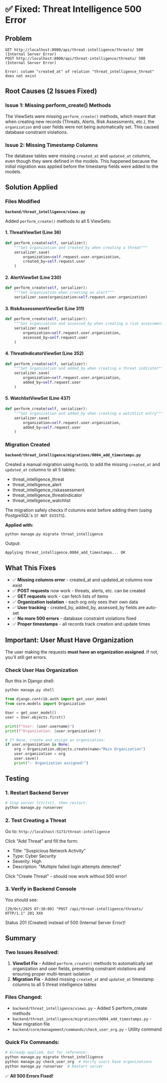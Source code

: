 # ✅ Fixed: Threat Intelligence 500 Error

## Problem
```
GET http://localhost:8000/api/threat-intelligence/threats/ 500 (Internal Server Error)
POST http://localhost:8000/api/threat-intelligence/threats/ 500 (Internal Server Error)

Error: column "created_at" of relation "threat_intelligence_threat" does not exist
```

## Root Causes (2 Issues Fixed)

### Issue 1: Missing perform_create() Methods
The ViewSets were missing `perform_create()` methods, which meant that when creating new records (Threats, Alerts, Risk Assessments, etc.), the `organization` and user fields were not being automatically set. This caused database constraint violations.

### Issue 2: Missing Timestamp Columns
The database tables were missing `created_at` and `updated_at` columns, even though they were defined in the models. This happened because the initial migration was applied before the timestamp fields were added to the models.

## Solution Applied

### Files Modified
**`backend/threat_intelligence/views.py`**

Added `perform_create()` methods to all 5 ViewSets:

#### 1. ThreatViewSet (Line 36)
```python
def perform_create(self, serializer):
    """Set organization and created_by when creating a threat"""
    serializer.save(
        organization=self.request.user.organization,
        created_by=self.request.user
    )
```

#### 2. AlertViewSet (Line 230)
```python
def perform_create(self, serializer):
    """Set organization when creating an alert"""
    serializer.save(organization=self.request.user.organization)
```

#### 3. RiskAssessmentViewSet (Line 311)
```python
def perform_create(self, serializer):
    """Set organization and assessed_by when creating a risk assessment"""
    serializer.save(
        organization=self.request.user.organization,
        assessed_by=self.request.user
    )
```

#### 4. ThreatIndicatorViewSet (Line 352)
```python
def perform_create(self, serializer):
    """Set organization and added_by when creating a threat indicator"""
    serializer.save(
        organization=self.request.user.organization,
        added_by=self.request.user
    )
```

#### 5. WatchlistViewSet (Line 437)
```python
def perform_create(self, serializer):
    """Set organization and added_by when creating a watchlist entry"""
    serializer.save(
        organization=self.request.user.organization,
        added_by=self.request.user
    )
```

### Migration Created
**`backend/threat_intelligence/migrations/0004_add_timestamps.py`**

Created a manual migration using `RunSQL` to add the missing `created_at` and `updated_at` columns to all 5 tables:
- threat_intelligence_threat
- threat_intelligence_alert
- threat_intelligence_riskassessment
- threat_intelligence_threatindicator
- threat_intelligence_watchlist

The migration safely checks if columns exist before adding them (using PostgreSQL's `IF NOT EXISTS`).

**Applied with:**
```bash
python manage.py migrate threat_intelligence
```

Output:
```
Applying threat_intelligence.0004_add_timestamps... OK
```

## What This Fixes
- ✅ **Missing columns error** - created_at and updated_at columns now exist
- ✅ **POST requests** now work - threats, alerts, etc. can be created
- ✅ **GET requests** work - can fetch lists of items  
- ✅ **Organization isolation** - each org only sees their own data
- ✅ **User tracking** - created_by, added_by, assessed_by fields are auto-set
- ✅ **No more 500 errors** - database constraint violations fixed
- ✅ **Proper timestamps** - all records track creation and update times

## Important: User Must Have Organization
The user making the requests **must have an organization assigned**. If not, you'll still get errors.

### Check User Has Organization
Run this in Django shell:
```bash
python manage.py shell
```

```python
from django.contrib.auth import get_user_model
from core.models import Organization

User = get_user_model()
user = User.objects.first()

print(f"User: {user.username}")
print(f"Organization: {user.organization}")

# If None, create and assign an organization:
if user.organization is None:
    org = Organization.objects.create(name="Main Organization")
    user.organization = org
    user.save()
    print("✅ Organization assigned!")
```

## Testing

### 1. Restart Backend Server
```bash
# Stop server (Ctrl+C), then restart:
python manage.py runserver
```

### 2. Test Creating a Threat
Go to: `http://localhost:5173/threat-intelligence`

Click "Add Threat" and fill the form:
- Title: "Suspicious Network Activity"
- Type: Cyber Security
- Severity: High
- Description: "Multiple failed login attempts detected"

Click "Create Threat" - should now work without 500 error!

### 3. Verify in Backend Console
You should see:
```
[29/Oct/2025 07:30:00] "POST /api/threat-intelligence/threats/ HTTP/1.1" 201 XXX
```

Status 201 (Created) instead of 500 (Internal Server Error)!

## Summary

### Two Issues Resolved:
1. **ViewSet Fix** - Added `perform_create()` methods to automatically set organization and user fields, preventing constraint violations and ensuring proper multi-tenant isolation
2. **Migration Fix** - Added missing `created_at` and `updated_at` timestamp columns to all 5 threat intelligence tables

### Files Changed:
- `backend/threat_intelligence/views.py` - Added 5 perform_create methods
- `backend/threat_intelligence/migrations/0004_add_timestamps.py` - New migration file
- `backend/core/management/commands/check_user_org.py` - Utility command

### Quick Fix Commands:
```bash
# Already applied, but for reference:
python manage.py migrate threat_intelligence
python manage.py check_user_org  # Verify users have organizations
python manage.py runserver  # Restart server
```

✅ **All 500 Errors Fixed!**
